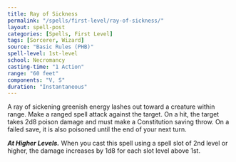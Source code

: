 ```yaml
---
title: Ray of Sickness
permalink: "/spells/first-level/ray-of-sickness/"
layout: spell-post
categories: [Spells, First Level]
tags: [Sorcerer, Wizard]
source: "Basic Rules (PHB)"
spell-level: 1st-level
school: Necromancy
casting-time: "1 Action"
range: "60 feet"
components: "V, S"
duration: "Instantaneous"
---
```


A ray of sickening greenish energy lashes out toward a creature within range. Make a ranged spell attack against the target. On a hit, the target takes 2d8 poison damage and must make a Constitution saving throw. On a failed save, it is also poisoned until the end of your next turn.

***At Higher Levels.*** When you cast this spell using a spell slot of 2nd level or higher, the damage increases by 1d8 for each slot level above 1st.